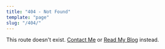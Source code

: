 ```yaml
---
title: "404 - Not Found"
template: "page"
slug: "/404/"
---
```


This route doesn't exist. [Contact Me](/contact) or [Read My Blog](/) instead.
